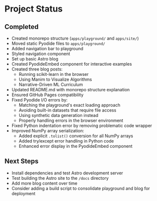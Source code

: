 # Project Status

## Completed
- Created monorepo structure (`apps/playground/` and `apps/site/`)
- Moved static Pyodide files to `apps/playground/`
- Added navigation bar to playground
- Styled navigation component
- Set up basic Astro blog
- Created PyodideEmbed component for interactive examples
- Created three blog posts:
  - Running scikit-learn in the browser
  - Using Manim to Visualize Algorithms
  - Narrative-Driven ML Curriculum
- Updated README.md with monorepo structure explanation
- Ensured GitHub Pages compatibility
- Fixed Pyodide I/O errors by:
  - Matching the playground's exact loading approach
  - Avoiding built-in datasets that require file access
  - Using synthetic data generation instead
  - Properly handling errors in the browser environment
- Fixed Python indentation error by removing problematic code wrapper
- Improved NumPy array serialization:
  - Added explicit `.tolist()` conversion for all NumPy arrays
  - Added try/except error handling in Python code
  - Enhanced error display in the PyodideEmbed component

## Next Steps
- Install dependencies and test Astro development server
- Test building the Astro site to the `/docs` directory
- Add more blog content over time
- Consider adding a build script to consolidate playground and blog for deployment 